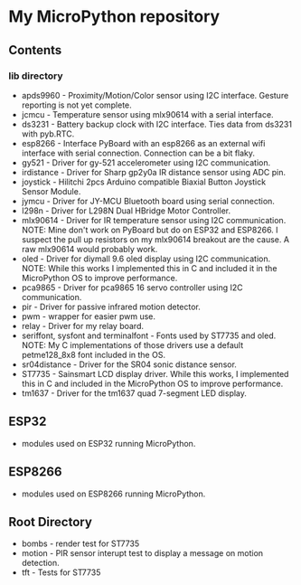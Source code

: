 # My MicroPython repository

## Contents

### lib directory

* apds9960 - Proximity/Motion/Color sensor using I2C interface.  Gesture reporting is not yet complete.
* jcmcu - Temperature sensor using mlx90614 with a serial interface.
* ds3231 - Battery backup clock with I2C interface.  Ties data from ds3231 with pyb.RTC.
* esp8266 - Interface PyBoard with an esp8266 as an external wifi interface with serial connection.  Connection can be a bit flaky.
* gy521 - Driver for gy-521 accelerometer using I2C communication.
* irdistance - Driver for Sharp gp2y0a IR distance sensor using ADC pin.
* joystick - Hilitchi 2pcs Arduino compatible Biaxial Button Joystick Sensor Module.
* jymcu - Driver for JY-MCU Bluetooth board using serial connection.
* l298n - Driver for L298N Dual HBridge Motor Controller.
* mlx90614 - Driver for IR temperature sensor using I2C communication. NOTE: Mine don't work on PyBoard but do on ESP32 and ESP8266.  I suspect the pull up resistors on my mlx90614 breakout are the cause.  A raw mlx90614 would probably work.
* oled - Driver for diymall 9.6 oled display using I2C communication. NOTE: While this works I implemented this in C and included it in the MicroPython OS to improve performance.
* pca9865 - Driver for pca9865 16 servo controller using I2C communication.
* pir - Driver for passive infrared motion detector.
* pwm - wrapper for easier pwm use.
* relay - Driver for my relay board.
* seriffont, sysfont and terminalfont - Fonts used by ST7735 and oled.  NOTE: My C implementations of those drivers use a default petme128_8x8 font included in the OS.
* sr04distance - Driver for the SR04 sonic distance sensor.
* ST7735 - Sainsmart LCD display driver.  While this works, I implemented this in C and included in the MicroPython OS to improve performance.
* tm1637 - Driver for the tm1637 quad 7-segment LED display.

## ESP32
* modules used on ESP32 running MicroPython.

## ESP8266
* modules used on ESP8266 running MicroPython.

## Root Directory
* bombs - render test for ST7735
* motion - PIR sensor interupt test to display a message on motion detection.
* tft - Tests for ST7735
